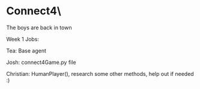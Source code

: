# Connect4\
The boys are back in town

Week 1 Jobs:

Tea: Base agent

Josh: connect4Game.py file

Christian: HumanPlayer(), research some other methods, help out if needed :)